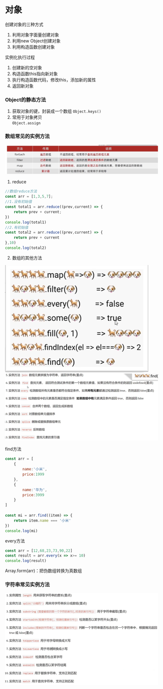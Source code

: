 # 对象
创建对象的三种方式

1. 利用对象字面量创建对象
2. 利用new Object创建对象
3. 利用构造函数创建对象

实例化执行过程

1. 创建新的空对象
2. 构造函数this指向新对象
3. 执行构造函数代码，修改this，添加新的属性
4. 返回新对象

### Object的静态方法
1. 获取对象的键，封装成一个数组
`Object.keys()`
2. 常用于对象拷贝  
`Object.assign`

### 数组常见的实例方法  
![alt text](./assets/image-5.png)  
1. reduce
```js
//数组reduce方法
const arr = [1,3,5,7];
//1.没有初始值
const total1 = arr.reduce((prev,current) => {
    return prev + current;
})
console.log(total1)
//2.有初始值
const total2 = arr.reduce((prev,current) => {
    return prev + current
},10)
console.log(total2)
```
2. 数组的其他方法  

![alt text](./assets/image-6.png)
![alt text](./assets/image-7.png)

find方法
```js
const arr = [
    {
        name:'小米',
        price:1999
    },
    {
        name:'华为',
        price:3999
    }
]

const mi = arr.find((item) => {
    return item.name === '小米'
})
console.log(mi)
```
every方法
```js
const arr = [12,68,23,73,90,22]
const result = arr.every(x => x>= 10)
console.log(result)
```
Array.form(arr)：把伪数组转换为真数组

### 字符串常见实例方法
![alt text](./assets/image-8.png)
```js
